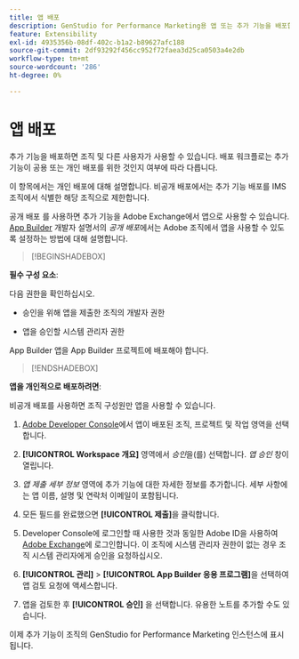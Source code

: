 ```yaml
---
title: 앱 배포
description: GenStudio for Performance Marketing용 앱 또는 추가 기능을 배포합니다.
feature: Extensibility
exl-id: 4935356b-08df-402c-b1a2-b89627afc188
source-git-commit: 2df93292f456cc952f72faea3d25ca0503a4e2db
workflow-type: tm+mt
source-wordcount: '286'
ht-degree: 0%

---
```


# 앱 배포

추가 기능을 배포하면 조직 및 다른 사용자가 사용할 수 있습니다. 배포 워크플로는 추가 기능이 공용 또는 개인 배포를 위한 것인지 여부에 따라 다릅니다.

이 항목에서는 개인 배포에 대해 설명합니다. 비공개 배포에서는 추가 기능 배포를 IMS 조직에서 식별한 해당 조직으로 제한합니다.

공개 배포 를 사용하면 추가 기능을 Adobe Exchange에서 앱으로 사용할 수 있습니다. [App Builder](https://developer.adobe.com/app-builder/docs/guides/distribution/public/) 개발자 설명서의 _공개 배포_&#x200B;에서는 Adobe 조직에서 앱을 사용할 수 있도록 설정하는 방법에 대해 설명합니다.

>[!BEGINSHADEBOX]

**필수 구성 요소**:

다음 권한을 확인하십시오.

* 승인을 위해 앱을 제출한 조직의 개발자 권한

* 앱을 승인할 시스템 관리자 권한

App Builder 앱을 App Builder 프로젝트에 배포해야 합니다.

>[!ENDSHADEBOX]

**앱을 개인적으로 배포하려면**:

비공개 배포를 사용하면 조직 구성원만 앱을 사용할 수 있습니다.

1. [Adobe Developer Console](https://developer.adobe.com/console/)에서 앱이 배포된 조직, 프로젝트 및 작업 영역을 선택합니다.

1. **[!UICONTROL Workspace 개요]** 영역에서 _승인_&#x200B;을(를) 선택합니다. _앱 승인_ 창이 열립니다.

1. _앱 제출 세부 정보_ 영역에 추가 기능에 대한 자세한 정보를 추가합니다. 세부 사항에는 앱 이름, 설명 및 연락처 이메일이 포함됩니다.

1. 모든 필드를 완료했으면 **[!UICONTROL 제출]**&#x200B;을 클릭합니다.

1. Developer Console에 로그인할 때 사용한 것과 동일한 Adobe ID을 사용하여 [Adobe Exchange](https://exchange.adobe.com/)에 로그인합니다. 이 조직에 시스템 관리자 권한이 없는 경우 조직 시스템 관리자에게 승인을 요청하십시오.

1. **[!UICONTROL 관리]** > **[!UICONTROL App Builder 응용 프로그램]**&#x200B;을 선택하여 앱 검토 요청에 액세스합니다.

1. 앱을 검토한 후 **[!UICONTROL 승인]** 을 선택합니다. 유용한 노트를 추가할 수도 있습니다.

이제 추가 기능이 조직의 GenStudio for Performance Marketing 인스턴스에 표시됩니다.
